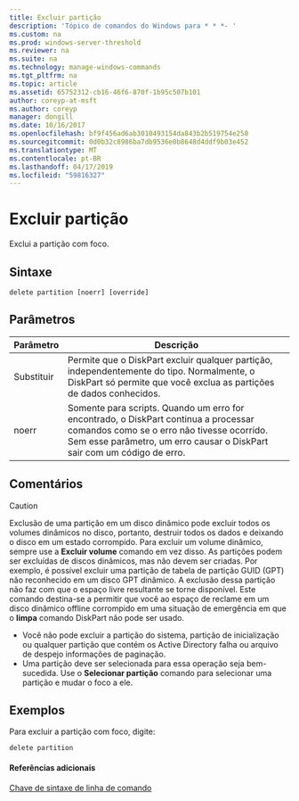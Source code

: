```yaml
---
title: Excluir partição
description: 'Tópico de comandos do Windows para * * *- '
ms.custom: na
ms.prod: windows-server-threshold
ms.reviewer: na
ms.suite: na
ms.technology: manage-windows-commands
ms.tgt_pltfrm: na
ms.topic: article
ms.assetid: 65752312-cb16-46f6-870f-1b95c507b101
author: coreyp-at-msft
ms.author: coreyp
manager: dongill
ms.date: 10/16/2017
ms.openlocfilehash: bf9f456ad6ab3010493154da843b2b519754e250
ms.sourcegitcommit: 0d0b32c8986ba7db9536e0b8648d4ddf9b03e452
ms.translationtype: MT
ms.contentlocale: pt-BR
ms.lasthandoff: 04/17/2019
ms.locfileid: "59816327"
---
```

# <a name="delete-partition"></a>Excluir partição



Exclui a partição com foco.

## <a name="syntax"></a>Sintaxe

```
delete partition [noerr] [override]
```

## <a name="parameters"></a>Parâmetros

|Parâmetro|Descrição|
|---------|-----------|
|Substituir|Permite que o DiskPart excluir qualquer partição, independentemente do tipo. Normalmente, o DiskPart só permite que você exclua as partições de dados conhecidos.|
|noerr|Somente para scripts. Quando um erro for encontrado, o DiskPart continua a processar comandos como se o erro não tivesse ocorrido. Sem esse parâmetro, um erro causar o DiskPart sair com um código de erro.|

## <a name="remarks"></a>Comentários

> [!CAUTION]
> Exclusão de uma partição em um disco dinâmico pode excluir todos os volumes dinâmicos no disco, portanto, destruir todos os dados e deixando o disco em um estado corrompido. Para excluir um volume dinâmico, sempre use a **Excluir volume** comando em vez disso. As partições podem ser excluídas de discos dinâmicos, mas não devem ser criadas. Por exemplo, é possível excluir uma partição de tabela de partição GUID (GPT) não reconhecido em um disco GPT dinâmico. A exclusão dessa partição não faz com que o espaço livre resultante se torne disponível. Este comando destina-se a permitir que você ao espaço de reclame em um disco dinâmico offline corrompido em uma situação de emergência em que o **limpa** comando DiskPart não pode ser usado.
-   Você não pode excluir a partição do sistema, partição de inicialização ou qualquer partição que contém os Active Directory falha ou arquivo de despejo informações de paginação.
-   Uma partição deve ser selecionada para essa operação seja bem-sucedida. Use o **Selecionar partição** comando para selecionar uma partição e mudar o foco a ele.

## <a name="BKMK_examples"></a>Exemplos

Para excluir a partição com foco, digite:
```
delete partition
```

#### <a name="additional-references"></a>Referências adicionais

[Chave de sintaxe de linha de comando](command-line-syntax-key.md)

